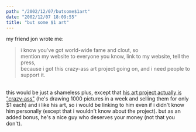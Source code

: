 ```yaml
---
path: "/2002/12/07/butsome$1art" 
date: "2002/12/07 18:09:55" 
title: "but some $1 art" 
---
```

my friend jon wrote me:<br><blockquote>i know you've got world-wide fame and clout, so<br>mention my website to everyone you know, link to my website, tell the press,<br>because i got this crazy-ass art project going on, and i need people to<br>support it.</blockquote><br>this would be just a shameless plus, except that <a href="http://www.jonponder.com/">his art project actually is "crazy-ass"</a> (he's drawing 1000 pictures in a week and selling them for only $1 each) and i like his art, so i would be linking to him even if i didn't know him personally (except that i wouldn't know about the project). but as an added bonus, he's a nice guy who deserves your money (not that you don't).